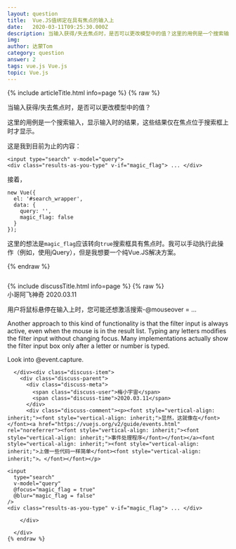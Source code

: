 ```yaml
---
layout: question
title:  Vue.JS值绑定在具有焦点的输入上
date:   2020-03-11T09:25:30.000Z
description: 当输入获得/失去焦点时，是否可以更改模型中的值？这里的用例是一个搜索输入，显示输入时的结果，这些结果仅在焦点位于搜索框上时才显示。这是我到目前为止...
img: 
author: 达蒙Tom
category: question
answer: 2
tags: vue.js Vue.js
topic: Vue.js
---
```

<div class="article-root">
  <div class="article">
    {% include articleTitle.html info=page %}
    {% raw %}
    <div class="article-content"><p><font style="vertical-align: inherit;"><font style="vertical-align: inherit;">当输入获得/失去焦点时，是否可以更改模型中的值？</font></font></p>

<p><font style="vertical-align: inherit;"><font style="vertical-align: inherit;">这里的用例是一个搜索输入，显示输入时的结果，这些结果仅在焦点位于搜索框上时才显示。</font></font></p>

<p><font style="vertical-align: inherit;"><font style="vertical-align: inherit;">这是我到目前为止的内容：</font></font></p>

<pre class="lang-html prettyprint-override"><code>&lt;input type="search" v-model="query"&gt;<font></font>
&lt;div class="results-as-you-type" v-if="magic_flag"&gt; ... &lt;/div&gt;<font></font>
</code></pre>

<p><font style="vertical-align: inherit;"><font style="vertical-align: inherit;">接着，</font></font></p>

<pre class="lang-js prettyprint-override"><code>new Vue({<font></font>
  el: '#search_wrapper',<font></font>
  data: {<font></font>
    query: '',<font></font>
    magic_flag: false<font></font>
  }<font></font>
});<font></font>
</code></pre>

<p><font style="vertical-align: inherit;"><font style="vertical-align: inherit;">这里的想法是</font></font><code>magic_flag</code><font style="vertical-align: inherit;"><font style="vertical-align: inherit;">应该转向</font></font><code>true</code><font style="vertical-align: inherit;"><font style="vertical-align: inherit;">搜索框具有焦点时。</font><font style="vertical-align: inherit;">我可以手动执行此操作（例如，使用jQuery），但是我想要一个纯Vue.JS解决方案。</font></font></p></div>
    {% endraw %}
  </div>
  <p style="height: 0;width:0;overflow: hidden;"> 第760篇《Vue.JS值绑定在具有焦点的输入上》来自Winter(https://github.com/aiyld/aiyld.github.io)的站点</p>
  <div class="discuss-wrapper">
    {% include discussTitle.html info=page %}
    {% raw %}
    <div class="discuss-item">
        <div class="discuss-parent">
          <div class="discuss-meta">
            <span class="discuss-user">小哥阿飞神奇</span>
            <span class="discuss-time">2020.03.11</span>
          </div>
          <div class="discuss-comment"><p><font style="vertical-align: inherit;"><font style="vertical-align: inherit;">用户将鼠标悬停在输入上时，您可能还想激活搜索-@mouseover = ...</font></font></p>

<p>Another approach to this kind of functionality is that the filter input is always active, even when the mouse is in the result list.  Typing any letters modifies the filter input without changing focus.  Many implementations actually show the filter input box only after a letter or number is typed.</p>

<p>Look into @event.capture.</p></div>
        </div>
        
      </div><div class="discuss-item">
        <div class="discuss-parent">
          <div class="discuss-meta">
            <span class="discuss-user">梅小宇宙</span>
            <span class="discuss-time">2020.03.11</span>
          </div>
          <div class="discuss-comment"><p><font style="vertical-align: inherit;"><font style="vertical-align: inherit;">显然，这就像在</font></font><a href="https://vuejs.org/v2/guide/events.html" rel="noreferrer"><font style="vertical-align: inherit;"><font style="vertical-align: inherit;">事件处理程序</font></font></a><font style="vertical-align: inherit;"><font style="vertical-align: inherit;">上做一些代码一样简单</font><font style="vertical-align: inherit;">。</font></font></p>

<pre class="lang-html prettyprint-override"><code>&lt;input <font></font>
  type="search" <font></font>
  v-model="query"<font></font>
  @focus="magic_flag = true"<font></font>
  @blur="magic_flag = false"<font></font>
/&gt;<font></font>
&lt;div class="results-as-you-type" v-if="magic_flag"&gt; ... &lt;/div&gt;<font></font>
</code></pre></div>
        </div>
        
      </div>
    {% endraw %}
  </div>
<div>
